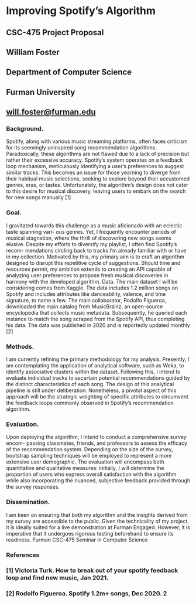 # Improving Spotify’s Algorithm
## CSC-475 Project Proposal
## William Foster
## Department of Computer Science
## Furman University
## will.foster@furman.edu
### **Background.** 
Spotify, along with various music streaming platforms, often faces criticism for its
seemingly uninspired song recommendation algorithms. Paradoxically, these algorithms are not
flawed due to a lack of precision but rather their excessive accuracy. Spotify’s system operates on a
feedback loop mechanism, meticulously identifying a user’s preferences to suggest similar tracks.
This becomes an issue for those yearning to diverge from their habitual music selections, seeking to
explore beyond their accustomed genres, eras, or tastes. Unfortunately, the algorithm’s design does
not cater to this desire for musical discovery, leaving users to embark on the search for new songs
manually [1]
### **Goal.** 
I gravitated towards this challenge as a music aficionado with an eclectic taste spanning vari-
ous genres. Yet, I frequently encounter periods of musical stagnation, where the thrill of discovering
new songs seems elusive. Despite my efforts to diversify my playlist, I often find Spotify’s recom-
mendations circling back to tracks I’m already familiar with or have in my collection. Motivated by
this, my primary aim is to craft an algorithm designed to disrupt this repetitive cycle of suggestions.
Should time and resources permit, my ambition extends to creating an API capable of analyzing user
preferences to propose fresh musical discoveries in harmony with the developed algorithm.
Data. The main dataset I will be considering comes from Kaggle. The data includes 1.2 million
songs on Spotify and includes attributes like danceability, valence, and time signature, to name a
few. The main collaborator, Rodolfo Figueroa, downloaded the main catalog from MusicBrainz, an
open-source encyclopedia that collects music metadata. Subsequently, he queried each instance to
match the song scraped from the Spotify API, thus completing his data. The data was published in
2020 and is reportedly updated monthly [2]
### **Methods.** 
I am currently refining the primary methodology for my analysis. Presently, I am
contemplating the application of analytical software, such as Weka, to identify associative clusters
within the dataset. Following this, I intend to evaluate individual tracks to ascertain potential
recommendations guided by the distinct characteristics of each song. The design of this analytical
pipeline is still under deliberation. Nonetheless, a pivotal aspect of this approach will be the strategic
weighting of specific attributes to circumvent the feedback loops commonly observed in Spotify’s
recommendation algorithm.
### **Evaluation.** 
Upon deploying the algorithm, I intend to conduct a comprehensive survey encom-
passing classmates, friends, and professors to assess the efficacy of the recommendation system.
Depending on the size of the survey, bootstrap sampling techniques will be employed to represent a
more extensive user demographic. The evaluation will encompass both quantitative and qualitative
measures: initially, I will determine the proportion of users who express overall satisfaction with the
algorithm while also incorporating the nuanced, subjective feedback provided through the survey
responses.
### **Dissemination.** 
I am keen on ensuring that both my algorithm and the insights derived from my
survey are accessible to the public. Given the technicality of my project, it is ideally suited for a
live demonstration at Furman Engaged. However, it is imperative that it undergoes rigorous testing
beforehand to ensure its readiness.
Furman CSC-475 Seminar in Computer Science
### **References**
### [1] Victoria Turk. How to break out of your spotify feedback loop and find new music, Jan 2021.
### [2] Rodolfo Figueroa. Spotify 1.2m+ songs, Dec 2020. 2
